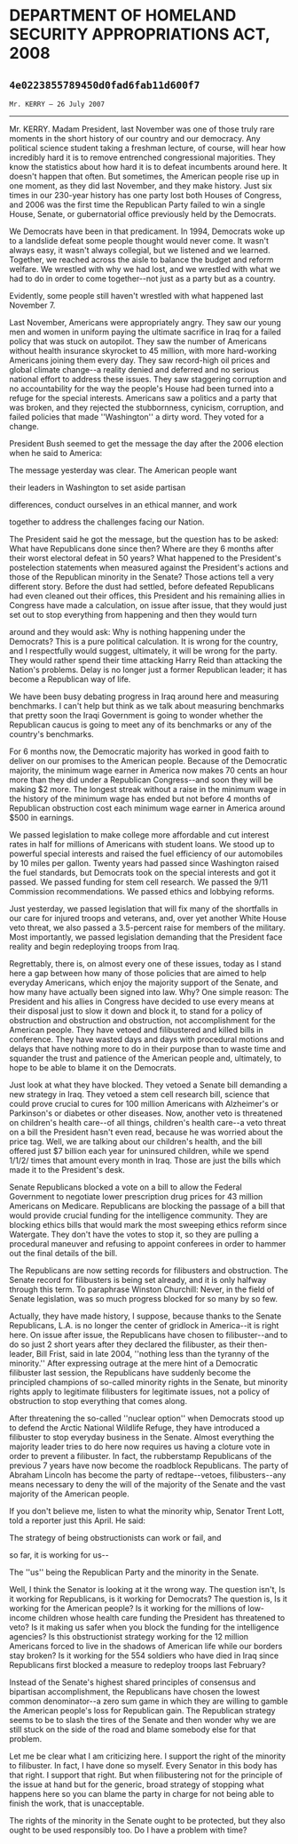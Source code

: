 # DEPARTMENT OF HOMELAND SECURITY APPROPRIATIONS ACT, 2008
## `4e0223855789450d0fad6fab11d600f7`
`Mr. KERRY — 26 July 2007`

---


Mr. KERRY. Madam President, last November was one of those truly rare 
moments in the short history of our country and our democracy. Any 
political science student taking a freshman lecture, of course, will 
hear how incredibly hard it is to remove entrenched congressional 
majorities. They know the statistics about how hard it is to defeat 
incumbents around here. It doesn't happen that often. But sometimes, 
the American people rise up in one moment, as they did last November, 
and they make history. Just six times in our 230-year history has one 
party lost both Houses of Congress, and 2006 was the first time the 
Republican Party failed to win a single House, Senate, or gubernatorial 
office previously held by the Democrats.

We Democrats have been in that predicament. In 1994, Democrats woke 
up to a landslide defeat some people thought would never come. It 
wasn't always easy, it wasn't always collegial, but we listened and we 
learned. Together, we reached across the aisle to balance the budget 
and reform welfare. We wrestled with why we had lost, and we wrestled 
with what we had to do in order to come together--not just as a party 
but as a country.

Evidently, some people still haven't wrestled with what happened last 
November 7.

Last November, Americans were appropriately angry. They saw our young 
men and women in uniform paying the ultimate sacrifice in Iraq for a 
failed policy that was stuck on autopilot. They saw the number of 
Americans without health insurance skyrocket to 45 million, with more 
hard-working Americans joining them every day. They saw record-high oil 
prices and global climate change--a reality denied and deferred and no 
serious national effort to address these issues. They saw staggering 
corruption and no accountability for the way the people's House had 
been turned into a refuge for the special interests. Americans saw a 
politics and a party that was broken, and they rejected the 
stubbornness, cynicism, corruption, and failed policies that made 
''Washington'' a dirty word. They voted for a change.

President Bush seemed to get the message the day after the 2006 
election when he said to America:




 The message yesterday was clear. The American people want 


 their leaders in Washington to set aside partisan 


 differences, conduct ourselves in an ethical manner, and work 


 together to address the challenges facing our Nation.


The President said he got the message, but the question has to be 
asked: What have Republicans done since then? Where are they 6 months 
after their worst electoral defeat in 50 years? What happened to the 
President's postelection statements when measured against the 
President's actions and those of the Republican minority in the Senate? 
Those actions tell a very different story. Before the dust had settled, 
before defeated Republicans had even cleaned out their offices, this 
President and his remaining allies in Congress have made a calculation, 
on issue after issue, that they would just set out to stop everything 
from happening and then they would turn


around and they would ask: Why is nothing happening under the 
Democrats? This is a pure political calculation. It is wrong for the 
country, and I respectfully would suggest, ultimately, it will be wrong 
for the party. They would rather spend their time attacking Harry Reid 
than attacking the Nation's problems. Delay is no longer just a former 
Republican leader; it has become a Republican way of life.

We have been busy debating progress in Iraq around here and measuring 
benchmarks. I can't help but think as we talk about measuring 
benchmarks that pretty soon the Iraqi Government is going to wonder 
whether the Republican caucus is going to meet any of its benchmarks or 
any of the country's benchmarks.

For 6 months now, the Democratic majority has worked in good faith to 
deliver on our promises to the American people. Because of the 
Democratic majority, the minimum wage earner in America now makes 70 
cents an hour more than they did under a Republican Congress--and soon 
they will be making $2 more. The longest streak without a raise in the 
minimum wage in the history of the minimum wage has ended but not 
before 4 months of Republican obstruction cost each minimum wage earner 
in America around $500 in earnings.

We passed legislation to make college more affordable and cut 
interest rates in half for millions of Americans with student loans. We 
stood up to powerful special interests and raised the fuel efficiency 
of our automobiles by 10 miles per gallon. Twenty years had passed 
since Washington raised the fuel standards, but Democrats took on the 
special interests and got it passed. We passed funding for stem cell 
research. We passed the 9/11 Commission recommendations. We passed 
ethics and lobbying reforms.

Just yesterday, we passed legislation that will fix many of the 
shortfalls in our care for injured troops and veterans, and, over yet 
another White House veto threat, we also passed a 3.5-percent raise for 
members of the military. Most importantly, we passed legislation 
demanding that the President face reality and begin redeploying troops 
from Iraq.

Regrettably, there is, on almost every one of these issues, today as 
I stand here a gap between how many of those policies that are aimed to 
help everyday Americans, which enjoy the majority support of the 
Senate, and how many have actually been signed into law. Why? One 
simple reason: The President and his allies in Congress have decided to 
use every means at their disposal just to slow it down and block it, to 
stand for a policy of obstruction and obstruction and obstruction, not 
accomplishment for the American people. They have vetoed and 
filibustered and killed bills in conference. They have wasted days and 
days with procedural motions and delays that have nothing more to do in 
their purpose than to waste time and squander the trust and patience of 
the American people and, ultimately, to hope to be able to blame it on 
the Democrats.

Just look at what they have blocked. They vetoed a Senate bill 
demanding a new strategy in Iraq. They vetoed a stem cell research 
bill, science that could prove crucial to cures for 100 million 
Americans with Alzheimer's or Parkinson's or diabetes or other 
diseases. Now, another veto is threatened on children's health care--of 
all things, children's health care--a veto threat on a bill the 
President hasn't even read, because he was worried about the price tag. 
Well, we are talking about our children's health, and the bill offered 
just $7 billion each year for uninsured children, while we spend 1/1/2/ 
times that amount every month in Iraq. Those are just the bills which 
made it to the President's desk.

Senate Republicans blocked a vote on a bill to allow the Federal 
Government to negotiate lower prescription drug prices for 43 million 
Americans on Medicare. Republicans are blocking the passage of a bill 
that would provide crucial funding for the intelligence community. They 
are blocking ethics bills that would mark the most sweeping ethics 
reform since Watergate. They don't have the votes to stop it, so they 
are pulling a procedural maneuver and refusing to appoint conferees in 
order to hammer out the final details of the bill.


The Republicans are now setting records for filibusters and 
obstruction. The Senate record for filibusters is being set already, 
and it is only halfway through this term. To paraphrase Winston 
Churchill: Never, in the field of Senate legislation, was so much 
progress blocked for so many by so few.

Actually, they have made history, I suppose, because thanks to the 
Senate Republicans, L.A. is no longer the center of gridlock in 
America--it is right here. On issue after issue, the Republicans have 
chosen to filibuster--and to do so just 2 short years after they 
declared the filibuster, as their then-leader, Bill Frist, said in late 
2004, ''nothing less than the tyranny of the minority.'' After 
expressing outrage at the mere hint of a Democratic filibuster last 
session, the Republicans have suddenly become the principled champions 
of so-called minority rights in the Senate, but minority rights apply 
to legitimate filibusters for legitimate issues, not a policy of 
obstruction to stop everything that comes along.

After threatening the so-called ''nuclear option'' when Democrats 
stood up to defend the Arctic National Wildlife Refuge, they have 
introduced a filibuster to stop everyday business in the Senate. Almost 
everything the majority leader tries to do here now requires us having 
a cloture vote in order to prevent a filibuster. In fact, the 
rubberstamp Republicans of the previous 7 years have now become the 
roadblock Republicans. The party of Abraham Lincoln has become the 
party of redtape--vetoes, filibusters--any means necessary to deny the 
will of the majority of the Senate and the vast majority of the 
American people.

If you don't believe me, listen to what the minority whip, Senator 
Trent Lott, told a reporter just this April. He said:




 The strategy of being obstructionists can work or fail, and 


 so far, it is working for us--


The ''us'' being the Republican Party and the minority in the Senate.

Well, I think the Senator is looking at it the wrong way. The 
question isn't, Is it working for Republicans, is it working for 
Democrats? The question is, Is it working for the American people? Is 
it working for the millions of low-income children whose health care 
funding the President has threatened to veto? Is it making us safer 
when you block the funding for the intelligence agencies? Is this 
obstructionist strategy working for the 12 million Americans forced to 
live in the shadows of American life while our borders stay broken? Is 
it working for the 554 soldiers who have died in Iraq since Republicans 
first blocked a measure to redeploy troops last February?

Instead of the Senate's highest shared principles of consensus and 
bipartisan accomplishment, the Republicans have chosen the lowest 
common denominator--a zero sum game in which they are willing to gamble 
the American people's loss for Republican gain. The Republican strategy 
seems to be to slash the tires of the Senate and then wonder why we are 
still stuck on the side of the road and blame somebody else for that 
problem.

Let me be clear what I am criticizing here. I support the right of 
the minority to filibuster. In fact, I have done so myself. Every 
Senator in this body has that right. I support that right. But when 
filibustering not for the principle of the issue at hand but for the 
generic, broad strategy of stopping what happens here so you can blame 
the party in charge for not being able to finish the work, that is 
unacceptable.

The rights of the minority in the Senate ought to be protected, but 
they also ought to be used responsibly too. Do I have a problem with 
time?